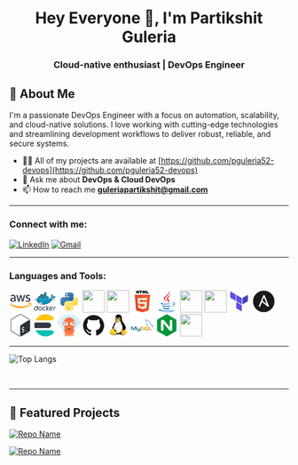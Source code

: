 <h1 align="center">Hey Everyone 👋, I'm Partikshit Guleria</h1>
<h3 align = "center">Cloud-native enthusiast | DevOps Engineer</h3>

## 🚀 About Me

I'm a passionate DevOps Engineer with a focus on automation, scalability, and cloud-native solutions. I love working with cutting-edge technologies and streamlining development workflows to deliver robust, reliable, and secure systems.

<p align="center">
  <a href="https://github.com/pguleria52-devops">
  </a>
  <a href="https://www.linkedin.com/in/partikshitguleria">
  </a>
</p>



- 👨‍💻 All of my projects are available at [https://github.com/pguleria52-devops](https://github.com/pguleria52-devops)  
- 💬 Ask me about **DevOps & Cloud DevOps**  
- 📫 How to reach me **guleriapartikshit@gmail.com**

---

<h3 align="left">Connect with me:</h3>
<p align="left">
  <a href="https://linkedin.com/in/partikshitguleria" target="blank"><img align="center" src="https://raw.githubusercontent.com/rahuldkjain/github-profile-readme-generator/master/src/images/icons/Social/linked-in-alt.svg" alt="LinkedIn" height="30" width="40" /></a>
  <a href="mailto:guleriapartikshit@gmail.com" target="blank">
    <img align="center" src="https://upload.wikimedia.org/wikipedia/commons/4/4e/Gmail_Icon.png" alt="Gmail" height="40" width="40" />
  </a>
</p>

---

<h3 align="left">Languages and Tools:</h3>
<p align="left">
  <img src="https://raw.githubusercontent.com/devicons/devicon/master/icons/amazonwebservices/amazonwebservices-original-wordmark.svg" width="40" height="40"/>
  <img src="https://raw.githubusercontent.com/devicons/devicon/master/icons/docker/docker-original-wordmark.svg" width="40" height="40"/>
  <img src="https://raw.githubusercontent.com/devicons/devicon/master/icons/python/python-original.svg" width="40" height="40"/>
  <img src="https://www.vectorlogo.zone/logos/git-scm/git-scm-icon.svg" width="40" height="40"/>
  <img src="https://www.vectorlogo.zone/logos/grafana/grafana-icon.svg" width="40" height="40"/>
  <img src="https://raw.githubusercontent.com/devicons/devicon/master/icons/html5/html5-original-wordmark.svg" width="40" height="40"/>
  <img src="https://raw.githubusercontent.com/devicons/devicon/master/icons/java/java-original.svg" width="40" height="40"/>
  <img src="https://www.vectorlogo.zone/logos/jenkins/jenkins-icon.svg" width="40" height="40"/>
  <img src="https://www.vectorlogo.zone/logos/kubernetes/kubernetes-icon.svg" width="40" height="40"/>
<img src="https://raw.githubusercontent.com/devicons/devicon/master/icons/terraform/terraform-original.svg" width="40" height="40"/>
<img src="https://raw.githubusercontent.com/devicons/devicon/master/icons/ansible/ansible-original.svg" width="40" height="40"/>
<img src="https://raw.githubusercontent.com/devicons/devicon/master/icons/bash/bash-original.svg" width="40" height="40"/>
<img src="https://raw.githubusercontent.com/devicons/devicon/master/icons/elasticsearch/elasticsearch-original.svg" width="40" height="40"/>
<img src="https://raw.githubusercontent.com/cncf/artwork/master/projects/argo/icon/color/argo-icon-color.svg" width="40" height="40"/>
<img src="https://raw.githubusercontent.com/devicons/devicon/master/icons/github/github-original.svg" width="40" height="40"/>
  <img src="https://raw.githubusercontent.com/devicons/devicon/master/icons/linux/linux-original.svg" width="40" height="40"/>
  <img src="https://raw.githubusercontent.com/devicons/devicon/master/icons/mysql/mysql-original-wordmark.svg" width="40" height="40"/>
  <img src="https://raw.githubusercontent.com/devicons/devicon/master/icons/nginx/nginx-original.svg" width="40" height="40"/>
  <img src="https://raw.githubusercontent.com/detain/svg-logos/780f25886640cef088af994181646db2f6b1a3f8/svg/selenium-logo.svg" width="40" height="40"/>
</p>

---

<p>
  <img src="https://github-readme-stats.vercel.app/api/top-langs?username=pguleria52-devops&show_icons=true&locale=en&layout=compact&theme=vue&hide_border=true" alt="Top Langs" />
</p>

<br clear="both"/>

---
## 🚀 Featured Projects

[![Repo Name](https://github-readme-stats.vercel.app/api/pin/?username=pguleria52-devops&repo=OnFinance)](https://github.com/pguleria52-devops/OnFinance)

[![Repo Name](https://github-readme-stats.vercel.app/api/pin/?username=pguleria52-devops&repo=my-terraform-code)](https://github.com/pguleria52-devops/my-terraform-code)

